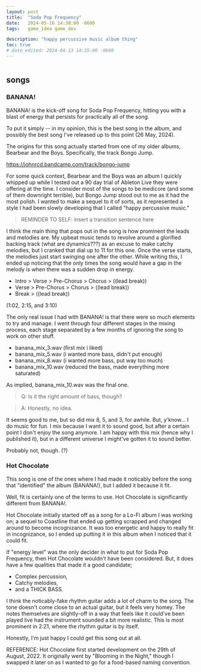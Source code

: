 ```yaml
---
layout: post
title:  "Soda Pop Frequency"
date:   2024-05-16 14:38:00 -0600
tags:   game_idea game_dev

description: "happy percussive music album thing"
toc: true
# date_edited: 2024-04-13 14:35:00 -0600
---
```


<!-- table of contents hack -->
<h2 style="color:transparent; font-size:1px; line-height:0;">(top of post)</h2>

## songs

### BANANA!

BANANA! is the kick-off song for Soda Pop Frequency, hitting you with a blast of energy that persists for practically all of the song. 

To put it simply -- in my opinion, this is the best song in the album, and possibly the best song I've released up to this point (26 May, 2024).

The origins for this song actually started from one of my older albums, Bearbear and the Boys. Specifically, the track Bongo Jump.

https://johnrcd.bandcamp.com/track/bongo-jump

For some quick context, Bearbear and the Boys was an album I quickly whipped up while I tested out a 90 day trial of Ableton Live they were offering at the time. I consider most of the songs to be medicore (and some of them downright terrible), but Bongo Jump stood out to me as it had the most polish. I wanted to make a sequel to it of sorts, as it represented a style I had been slowly developing that I called "happy percussive music."

> REMINDER TO SELF: insert a transition sentence here

I think the main thing that pops out in the song is how prominent the leads and melodies are. My upbeat music tends to revolve around a glorified backing track (what are dynamics???) as an excuse to make catchy melodies, but I cranked that dial up to 11 for this one. Once the verse starts, the melodies just start swinging one after the other. While writing this, I ended up noticing that the only times the song would have a gap in the melody is when there was a sudden drop in energy.

- Intro > Verse > Pre-Chorus > Chorus > ((lead break))
- Verse > Pre-Chorus > Chorus > ((lead break))
- Break > ((lead break))

(1:02, 2:15, and 3:10)

The only real issue I had with BANANA! is that there were so much elements to try and manage. I went through four different stages in the mixing process, each stage separated by a few months of ignoring the song to work on other stuff.

- banana_mix_3.wav (first mix i liked)
- banana_mix_5.wav (i wanted more bass, didn't put enough)
- banana_mix_8.wav (i wanted more bass, put way too much)
- banana_mix_10.wav (reduced the bass, made everything more saturated)

As implied, banana_mix_10.wav was the final one.

> Q: Is it the right amount of bass, though?

> A: Honestly, no idea.

It seems good to me, but so did mix 8, 5, and 3, for awhile. But, y'know... I do music for fun. I mix because I want it to sound good, but after a certain point I don't enjoy the song anymore. I am happy with this mix (hence why I published it), but in a different universe I might've gotten it to sound better.

Probably not, though. (?)

### Hot Chocolate

This song is one of the ones where I had made it noticably before the song that "identified" the album (BANANA!), but I added it because it fit.

Well, fit is certainly one of the terms to use. Hot Chocolate is significantly different from BANANA!.

Hot Chocolate initially started off as a song for a Lo-Fi album I was working on; a sequel to Coastline that ended up getting scrapped and changed around to become incognizance. It was too energetic and happy to really fit in incognizance, so I ended up putting it in this album when I noticed that it could fit.

If "energy level" was the only decider in what to put for Soda Pop Frequency, then Hot Chocolate wouldn't have been considered. But, it does have a few qualities that made it a good candidate;

- Complex percussion,
- Catchy melodies,
- and a THICK BASS.

I think the noticably-fake rhythm guitar adds a lot of charm to the song. The tone doesn't come close to an actual guitar, but it feels very homey. The notes themselves are slightly-off in a way that feels like it could've been played live had the instrument sounded a bit more realistic. This is most prominent in 2:21, where the rhythm guitar is by itself.

Honestly, I'm just happy I could get this song out at all.

REFERENCE: Hot Chocolate first started development on the 29th of August, 2022. It originally went by "Blooming in the Night," though I swapped it later on as I wanted to go for a food-based naming convention.


